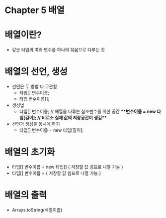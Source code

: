 # Chapter 5 배열

# 배열이란?

- 같은 타입의 여러 변수를 하나의 묶음으로 다루는 것

# 배열의 선언, 생성

- 선언은 두 방법 다 무관함
  - 타입[] 변수이름;
  - 타입 변수이름[];
- 생성법
  - 타입[] 변수이름; // 배열을 다루는 참조변수를 위한 공간
    ****************\*\*****************변수이름 = new 타입[길이]; // 비로소 실제 값의 저장공간이 생김****************\*\*****************
- 선언과 생성을 동시에 하기
  - 타입[] 변수이름 = new 타입[길이];

# 배열의 초기화

- 타입[] 변수이름 = new 타입[] { 저장할 값 쉼표로 나열 가능 }
- 타입[] 변수이름 = { 저장할 값 쉼표로 나열 가능 }

# 배열의 출력

- Arrays.toString(배열이름)
